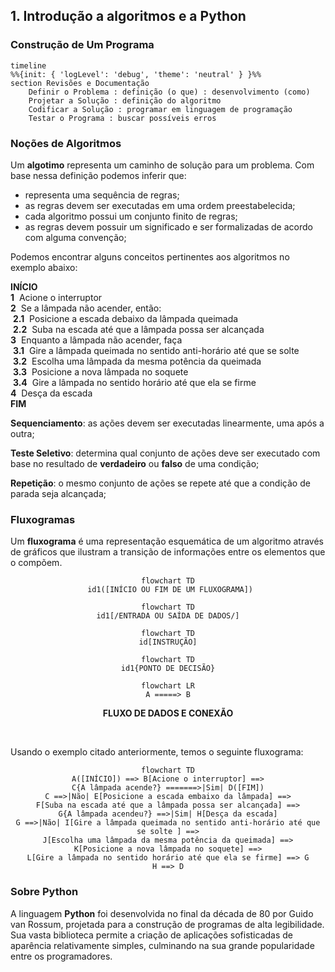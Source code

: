 ##  1. Introdução a algoritmos e a Python

### Construção de Um Programa

``` mermaid
timeline
%%{init: { 'logLevel': 'debug', 'theme': 'neutral' } }%%
section Revisões e Documentação
    Definir o Problema : definição (o que) : desenvolvimento (como)
    Projetar a Solução : definição do algoritmo
    Codificar a Solução : programar em linguagem de programação
    Testar o Programa : buscar possíveis erros
```

### Noções de Algoritmos

Um **algotimo** representa um caminho de solução para um problema. Com base nessa definição podemos inferir que:
- representa uma sequência de regras;
- as regras devem ser executadas em uma ordem preestabelecida;
- cada algoritmo possui um conjunto finito de regras;
- as regras devem possuir um significado e ser formalizadas de acordo com alguma convenção;

Podemos encontrar alguns conceitos pertinentes aos algoritmos no exemplo abaixo:

**INÍCIO**  
**1** &nbsp;Acione o interruptor  
**2** &nbsp;Se a lâmpada não acender, então:  
&nbsp;**2.1** &nbsp;Posicione a escada debaixo da lâmpada queimada  
&nbsp;**2.2** &nbsp;Suba na escada até que a lâmpada possa ser alcançada  
**3** &nbsp;Enquanto a lâmpada não acender, faça  
&nbsp;**3.1** &nbsp;Gire a lâmpada queimada no sentido anti-horário até que se solte  
&nbsp;**3.2** &nbsp;Escolha uma lâmpada da mesma potência da queimada  
&nbsp;**3.3** &nbsp;Posicione a nova lâmpada no soquete  
&nbsp;**3.4** &nbsp;Gire a lâmpada no sentido horário até que ela se firme  
**4** &nbsp;Desça da escada  
**FIM**

**Sequenciamento**: as ações devem ser executadas linearmente, uma após a outra;

**Teste Seletivo**: determina qual conjunto de ações deve ser executado com base no resultado de **verdadeiro** ou **falso** de uma condição;

**Repetição**: o mesmo conjunto de ações se repete até que a condição de parada seja alcançada;

### Fluxogramas

Um **fluxograma** é uma representação esquemática de um  algoritmo através de gráficos que ilustram a transição de informações entre os elementos que o compõem.

<center>

``` mermaid 
flowchart TD
 id1([INÍCIO OU FIM DE UM FLUXOGRAMA])
```

``` mermaid
flowchart TD
id1[/ENTRADA OU SAÍDA DE DADOS/]
```
``` mermaid
flowchart TD
id[INSTRUÇÃO]
```

``` mermaid
flowchart TD
id1{PONTO DE DECISÃO}
```

``` mermaid
flowchart LR
A =====> B
```
**FLUXO DE DADOS E CONEXÃO**

</center>
<br>

Usando o exemplo citado anteriormente, temos o seguinte fluxograma:

<center>

``` mermaid
flowchart TD
A([INÍCIO]) ==> B[Acione o interruptor] ==>
C{A lâmpada acende?} =======>|Sim| D([FIM])
C ==>|Não| E[Posicione a escada embaixo da lâmpada] ==>
F[Suba na escada até que a lâmpada possa ser alcançada] ==>
G{A lâmpada acendeu?} ==>|Sim| H[Desça da escada]
G ==>|Não| I[Gire a lâmpada queimada no sentido anti-horário até que se solte ] ==>
J[Escolha uma lâmpada da mesma potência da queimada] ==>
K[Posicione a nova lâmpada no soquete] ==>
L[Gire a lâmpada no sentido horário até que ela se firme] ==> G
H ==> D
```

</center>

### Sobre Python

A linguagem **Python** foi desenvolvida no final da década de 80 por Guido van Rossum, projetada para a construção de programas de alta legibilidade. Sua vasta biblioteca permite a criação de aplicações sofisticadas de aparência relativamente simples, culminando na sua grande popularidade entre os programadores.